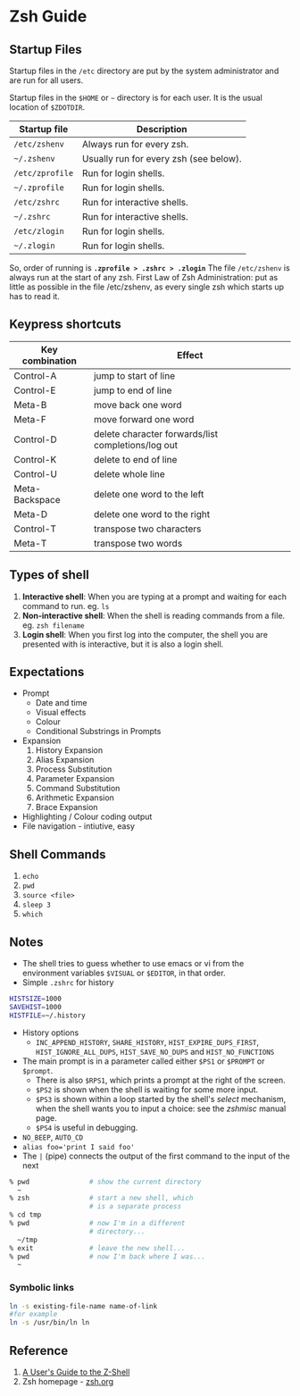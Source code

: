 # Zsh Guide

## Startup Files

Startup files in the `/etc` directory are put by the system administrator and are run for all users. 

Startup files in the `$HOME` or `~` directory is for each user. It is the usual location of `$ZDOTDIR`.

| Startup file    | Description                            |
| --------------- | -------------------------------------- |
| `/etc/zshenv`   | Always run for every zsh.              |
| `~/.zshenv`     | Usually run for every zsh (see below). |
| `/etc/zprofile` | Run for login shells.                  |
| `~/.zprofile`   | Run for login shells.                  |
| `/etc/zshrc`    | Run for interactive shells.            |
| `~/.zshrc`      | Run for interactive shells.            |
| `/etc/zlogin`   | Run for login shells.                  |
| `~/.zlogin`     | Run for login shells.                  |

So, order of running is **`.zprofile > .zshrc > .zlogin`**
The file `/etc/zshenv` is always run at the start of any zsh.
First Law of Zsh Administration: put as little as possible in the file /etc/zshenv, as every single zsh which starts up has to read it. 

## Keypress shortcuts

| Key combination | Effect                                             |
| --------------- | -------------------------------------------------- |
| Control-A       | jump to start of line                              |
| Control-E       | jump to end of line                                |
| Meta-B          | move back one word                                 |
| Meta-F          | move forward one word                              |
| Control-D       | delete character forwards/list completions/log out |
| Control-K       | delete to end of line                              |
| Control-U       | delete whole line                                  |
| Meta-Backspace  | delete one word to the left                        |
| Meta-D          | delete one word to the right                       |
| Control-T       | transpose two characters                           |
| Meta-T          | transpose two words                                |

## Types of shell

1. **Interactive shell**: When you are typing at a prompt and waiting for each command to run. eg. `ls`
2. **Non-interactive shell**: When the shell is reading commands from a file. eg. `zsh filename`
3. **Login shell**: When you first log into the computer, the shell you are presented with is interactive, but it is also a login shell.

## Expectations

* Prompt
  * Date and time
  * Visual effects
  * Colour
  * Conditional Substrings in Prompts
* Expansion
  1. History Expansion
  2. Alias Expansion
  3. Process Substitution
  4. Parameter Expansion
  5. Command Substitution
  6. Arithmetic Expansion
  7. Brace Expansion
* Highlighting / Colour coding output
* File navigation - intiutive, easy


## Shell Commands

1. `echo`
2. `pwd`
3. `source <file>`
4. `sleep 3`
5. `which`


## Notes

- The shell tries to guess whether to use emacs or vi from the environment variables `$VISUAL` or `$EDITOR`, in that order.
- Simple `.zshrc` for history
```zsh
HISTSIZE=1000
SAVEHIST=1000
HISTFILE=~/.history
```
- History options
  - `INC_APPEND_HISTORY`, `SHARE_HISTORY`, `HIST_EXPIRE_DUPS_FIRST`, `HIST_IGNORE_ALL_DUPS`, `HIST_SAVE_NO_DUPS` and `HIST_NO_FUNCTIONS`
- The main prompt is in a parameter called either `$PS1` or `$PROMPT` or `$prompt`.
  - There is also `$RPS1`, which prints a prompt at the right of the screen.
  - `$PS2` is shown when the shell is waiting for some more input.
  - `$PS3` is shown within a loop started by the shell's *select* mechanism, when the shell wants you to input a choice: see the *zshmisc* manual page.
  - `$PS4` is useful in debugging.
- `NO_BEEP`, `AUTO_CD`
- `alias foo='print I said foo'`
- The `|` (pipe) connects the output of the first command to the input of the next

```zsh
% pwd               # show the current directory
  ~
% zsh               # start a new shell, which 
                    # is a separate process
% cd tmp
% pwd               # now I'm in a different
                    # directory...
  ~/tmp
% exit              # leave the new shell...
% pwd               # now I'm back where I was...
  ~
```

### Symbolic links

```sh
ln -s existing-file-name name-of-link
#for example
ln -s /usr/bin/ln ln
```


## Reference

1. [A User's Guide to the Z-Shell](https://zsh.sourceforge.io/Guide/zshguide.html)
2. Zsh homepage - [zsh.org](https://www.zsh.org/)


<!-- (-no space->)
# Plugins
* zsh-autosuggestions
* zsh-completions
* fast-syntax-highlighting

## CLI Commands and utilities

* 2048-cli - A command-line version of the popular 2048 puzzle game.
* aafire - Displays a fire animation using ASCII art.
* aafire - Generates an ASCII art fire animation.
* asciiart - A tool to convert images into ASCII art.
* asciinema - Record and share terminal sessions as animated text.
* asciiquarium - Turns your terminal into a colorful, animated aquarium with ASCII fish and bubbles.
* awk - Text processing tool for data extraction.
* bastet - A Tetris clone that intentionally gives you the worst possible pieces to challenge your skills.
* battleship - Play the classic game of Battleship in the terminal.
* bb - A simple ASCII art demo that displays animated ASCII art.
* bbcolors - A fun utility that displays color codes and color charts in your terminal.
* bbpager - A "bouncing ball" pager that bounces a ball around your terminal as you scroll.
* boxes - Draw shapes and boxes around text in your terminal.
* boxes - Draws shapes and boxes around text in your terminal, adding a creative touch.
* cacademo - Showcases various ASCII art animations and effects.
* cat - Concatenate and display the content of files.
* cd - Change the current directory.
* cmatrix - Simulate the "Matrix" digital rain.
* cmatrix - Simulates the "Matrix" digital rain effect for a visually engaging experience.
* cmatrix - Simulates the "Matrix" digital rain, similar to the movie's iconic falling code.
* codenames - A word game where you generate codenames for fun and interactive word association.
* cowsay - Generate ASCII art with an animal saying a message.
* cowsay - Make an ASCII cow or other animals say anything you want.
* curl - Transfer data from or to a server.
* dopewars - A text-based drug dealing game where you aim to make a profit.
* espeak - A text-to-speech synthesizer for the terminal.
* figlet - Create large text banners.
* figlet - Creates large text banners in various styles, perfect for fun messages or ASCII art.
* figlet - Generate large text banners in various fonts.
* figlet-fonts - An extensive collection of fonts for the "figlet" utility, allowing for creative text art.
* find - Search for files and directories.
* fortune - Display random, humorous quotes.
* fortune-mod - Provides a wide collection of witty and humorous sayings, quotes, and phrases.
* git - Version control system for tracking changes in files.
* greed - A puzzle game where you select numbers to maximize your score.
* grep - Search for text within files.
* hangman - A simple hangman game for word-guessing fun.
* htop - Interactive system process viewer.
* httrack - Download entire websites for offline viewing.
* lolcat - Adds rainbow colors to your terminal output, making it visually entertaining.
* lolcat - Colorize text in rainbow colors, making your terminal more vibrant.
* ls - List files and directories in a folder.
* mkdir - Create a new directory.
* motd - A utility to display the "Message of the Day" or welcome message when you log in.
* nano or vim - Text editors for the terminal.
* ncdu - Disk usage analyzer with an interactive interface.
* nethack - A classic and highly detailed terminal-based dungeon-crawling adventure game.
* ninvaders - A space invaders game for your terminal.
* nSnake - A classic Snake game that you can play in the terminal.
* nudoku - A console-based Sudoku game.
* nyancat - Displays a colorful, animated Nyan Cat as it flies across your terminal.
* nyancat - Displays an animated Nyan Cat, complete with the catchy Nyan Nyan Nyan song.
* oneko - Displays a cat that follows your mouse cursor around the terminal.
* pianobar - A command-line Pandora radio player that lets you listen to music from your terminal.
* ponysay - Like cowsay, but with ponies and other characters delivering your messages.
* pwd - Print the current working directory.
* rasterbator - Enlarge images to multiple pages for creating wall posters.
* remind - A sophisticated calendar and alarm utility that can be used for reminders and to-do lists.
* rev - Reverse the characters in each line of text.
* rm - Remove files or directories.
* rsync - Synchronize files and directories between systems.
* sed - Stream editor for text manipulation.
* sl - A mistyped "ls" command that displays a fun train animation as punishment for your typo.
* sl - Mistyped "ls" command, a fun train animation.
* sl - Shows a whimsical steam locomotive when you mistype "ls."
* slurm - A network load monitor that displays a moving train animation based on network activity.
* speedtest-cli - Check your internet speed from the terminal.
* ssh - Securely connect to remote servers.
* teapot - Display a 3D ASCII art teapot and spin it around.
* tetris-bsd - Another version of Tetris for terminal gaming.
* tldr - Simplified and community-driven man pages.
* toilet - Create large text banners with various fonts and styles.
* top - Monitor system processes and resource usage.
* touch - Create an empty file.
* tree - Display directory structures in a tree-like format.
* tty-solitaire - Play the classic Solitaire card game in your terminal.
* wget - Download files from the web.
* wordgrinder - A simple and distraction-free word processor for the terminal.
* xcowsay - Similar to cowsay but with a graphical cow speaking your message.
* xeyes - Pairs of eyes that follow your mouse cursor on the screen.
* xkcdpass - Generates secure and humorous passwords inspired by XKCD comics.
* youtube-dl - Download videos from YouTube and other sites.






# Terminal Commands

`alias` - Create command shortcuts.
`alias` - Create command shortcuts.
`apropos` - Search the manual page names and descriptions.
`apropos` - Search the manual page names and descriptions.
`autoload` - Load Zsh functions from files.
`awk` - Text processing tool for data extraction.
`banner` - Display large text banners.
`basename` - Strip directory and suffix from filenames.
`bash` - GNU Bourne-Again SHell.
`bc` - Arbitrary precision calculator language.
`bc` - Arbitrary precision calculator.
`bcftools` - Manipulate VCF/BCF files.
`bindkey` - Configure key bindings.
`cal` - Display a calendar.
`cat` - Concatenate and display file content.
`cc` - C compiler.
`cd` - Change the current directory.
`cd` - Change the current directory.
`chmod` - Change file permissions.
`chown` - Change file ownership.
`chsh` - Change the user's login shell.
`chsh` - Change the user's login shell.
`clear` - Clear the terminal screen.
`clear` - Clear the terminal screen.
`clear` - Clear the terminal screen.
`cmp` - Compare two files byte by byte.
`colors` - Configure terminal colors.
`comm` - Compare two sorted files line by line.
`command_not_found_handler` - Customize command not found behavior.
`compinit` - Initialize Zsh completion system.
`complete` - Define custom completions.
`cowsay` - Generate ASCII art with an animal saying a message.
`cp` - Copy files and directories.
`curl` - Transfer data from or to a server.
`curl` - Transfer data with URLs.
`cut` - Remove sections from each line of files.
`date` - Display or set the system date and time.
`date` - Display or set the system date and time.
`dd` - Convert and copy a file.
`df` - Display disk space usage.
`df` - Display disk space usage.
`diff` - Compare files line by line.
`diff` - Compare files line by line.
`dirs` - Manage directory stack.
`du` - Estimate file and directory space usage.
`du` - Estimate file and directory space usage.
`echo` - Display text on the terminal.
`echo` - Display text on the terminal.
`echo` - Display text on the terminal.
`egrep` - Search text files using extended regular expressions.
`env` - Display environment variables.
`env` - Display, set, or remove environment variables.
`exit` - Exit the shell or terminal.
`export` - Set environment variables.
`expr` - Evaluate expressions.
`factor` - Print prime factors.
`fc` - Edit and re-execute commands from history.
`file` - Determine file type.
`find` - Search for files and directories.
`finger` - User information lookup program.
`fmt` - Reformat paragraph text.
`fold` - Wrap text to fit a specified width.
`free` - Display system memory usage.
`fsck` - File system consistency check and interactive repair.
`ftp` - File Transfer Protocol.
`functions` - Define custom Zsh functions.
`git` - Set up Git aliases and configuration.
`grep` - Search for text within files.
`head` - Display the beginning of a file.
`history` - Customize command history settings.
`hostname` - Display or set the system's hostname.
`if` - Define conditional statements.
`kill` - Terminate processes.
`kill` - Terminate processes.
`less` - View text files with pagination.
`less` - View text files with pagination.
`ln` - Create links between files.
`ln` - Create links between files.
`local` - Define local variables.
`locate` - Find files by name.
`login` - Begin session on the system.
`lp` - Print files.
`ls` - Configure `ls` command behavior.
`ls` - List files and directories.
`mail` - Process mail messages.
`man` - Display manual pages.
`mkdir` - Create directories with specific permissions.
`mkdir` - Create directories.
`mktemp` - Create temporary files and directories.
`mv` - Alias for moving files and directories.
`mv` - Move or rename files and directories.
`mv` - Move or rename files and directories.
`nice` - Modify the priority of a command.
`nohup` - Run a command immune to hangups.
`open` - Open files and directories with default applications.
`passwd` - Change user password.
`passwd` - Change user password.
`paste` - Merge lines of files.
`path` - Modify the `PATH` environment variable.
`plugins` - Load and configure Zsh plugins.
`printenv` - Display environment variables.
`printf` - Format and print data.
`prompt` - Customize the Zsh prompt.
`ps` - Display information about running processes.
`ps` - Report a snapshot of the current processes.
`pushd` - Navigate the directory stack.
`pwd` - Customize the display of the current working directory.
`pwd` - Print the current working directory.
`rm` - Remove files and directories.
`rmdir` - Alias for removing empty directories.
`rmdir` - Remove empty directories.
`rsync` - Remote file copy and synchronization.
`sed` - Stream editor for text manipulation.
`seq` - Print sequences of numbers.
`setopt` - Configure Zsh options.
`sha1sum` - Compute and check SHA-1 message digest.
`sha256sum` - Compute and check SHA-256 message digest.
`sleep` - Delay for a specified amount of time.
`sort` - Sort lines of text files.
`source` - Execute a script or load configuration files.
`sync` - Synchronize data on disk with memory.
`tac` - Concatenate and print files in reverse.
`tail` - Display the end of a file.
`tmux` - Set up and configure Tmux.
`touch` - Create empty files or update file timestamps.
`touch` - Create empty files with specified attributes.
`tr` - Translate or delete characters.
`ulimit` - Set process resource limits.
`unalias` - Remove command aliases.
`uname` - Display system information.
`unset` - Remove environment variables.
`vared` - Edit variables interactively.
`wait` - Wait for background jobs to complete.
`wc` - Word, line, character, and byte count.
`whence` - Find the location of a command.
`which` - Display the full path of an executable.
`which` - Display the path of an executable.
`who` - Display information about logged-in users.
`xargs` - Build and execute command lines from input.
`yes` - Repeatedly output a line with a specified string.
`zargs` - Process input with custom functions.
`zcat` - Decompress and display compressed files.
`zcompile` - Compile Zsh scripts for faster execution.
`zle-keymap-select` - Define keymap-specific behavior.
`zle-line-init` - Customize the ZLE initialization.
`zle` - Customize Zsh line editor (ZLE) behavior.
`zmv` - Perform batch file renaming.
`zplug` - Configure and load Zsh plugins.
`zstyle` - Customize completion and formatting styles.
`zstyle` - Define styles for Zsh completion system.



## File Management

| Name  | Description                                         |
| ----- | --------------------------------------------------- |
| cat   | Concatenate and display the content of files.       |
| mkdir | Create a new directory.                             |
| rm    | Remove files or directories.                        |
| touch | Create an empty file.                               |
| tree  | Display directory structures in a tree-like format. |

## Text Processing

| Name | Description                                  |
| ---- | -------------------------------------------- |
| awk  | Text processing tool for data extraction.    |
| grep | Search for text within files.                |
| sed  | Stream editor for text manipulation.         |
| rev  | Reverse the characters in each line of text. |
| find | Search for files and directories.            |

## System Monitoring and Management

| Name | Description                                                                       |
| ---- | --------------------------------------------------------------------------------- |
| htop | Interactive system process viewer.                                                |
| top  | Monitor system processes and resource usage.                                      |
| pwd  | Print the current working directory.                                              |
| ncdu | Disk usage analyzer with an interactive interface.                                |
| motd | A utility to display the "Message of the Day" or welcome message when you log in. |

## Networking and Communication

| Name          | Description                                        |
| ------------- | -------------------------------------------------- |
| curl          | Transfer data from or to a server.                 |
| ssh           | Securely connect to remote servers.                |
| rsync         | Synchronize files and directories between systems. |
| wget          | Download files from the web.                       |
| speedtest-cli | Check your internet speed from the terminal.       |

## Text Editing and Manipulation

| Name        | Description                                                                                |
| ----------- | ------------------------------------------------------------------------------------------ |
| nano or vim | Text editors for the terminal.                                                             |
| fortune     | Display random, humorous quotes.                                                           |
| git         | Version control system for tracking changes in files.                                      |
| wordgrinder | A simple and distraction-free word processor for the terminal.                             |
| remind      | A sophisticated calendar and alarm utility that can be used for reminders and to-do lists. |

## Data Transfer and Synchronization

| Name  | Description                                        |
| ----- | -------------------------------------------------- |
| rsync | Synchronize files and directories between systems. |
| wget  | Download files from the web.                       |
| scp   | Securely copy files between systems.               |
| sftp  | Securely transfer files over SSH.                  |
| ncftp | FTP client with support for multiple connections.  |

## File and Directory Search

| Name     | Description                                              |
| -------- | -------------------------------------------------------- |
| find     | Search for files and directories.                        |
| locate   | Quickly find files and directories by name.              |
| whereis  | Locate binary and source code files.                     |
| updatedb | Update the database used by the locate command.          |
| fd       | A simple, fast, and user-friendly alternative to 'find'. |

## Terminal Customization and Visualization

| Name    | Description                                                                   |
| ------- | ----------------------------------------------------------------------------- |
| lolcat  | Adds rainbow colors to your terminal output, making it visually entertaining. |
| cmatrix | Simulate the "Matrix" digital rain.                                           |
| xcowsay | Similar to cowsay but with a graphical cow speaking your message.             |
| cowsay  | Make an ASCII cow or other animals say anything you want.                     |
| boxes   | Draw shapes and boxes around text in your terminal.                           |

## Web Browsing and Downloading

| Name  | Description                                      |
| ----- | ------------------------------------------------ |
| curl  | Transfer data from or to a server.               |
| wget  | Download files from the web.                     |
| links | A text-based web browser.                        |
| w3m   | A terminal-based web browser with image support. |
| lynx  | A highly configurable text-based web browser.    |

## Audio and Multimedia

| Name       | Description                                                     |
| ---------- | --------------------------------------------------------------- |
| cmus       | A powerful music player with a simple and efficient interface.  |
| mpv        | A multimedia player based on MPlayer and mplayer2.              |
| nvlc       | A terminal-based media player based on libVLC.                  |
| youtube-dl | Download videos from YouTube and other sites.                   |
| mocp       | Music on Console (MoC) - A simple and easy-to-use music player. |

## Calendar and Reminders

| Name         | Description                                                                                |
| ------------ | ------------------------------------------------------------------------------------------ |
| remind       | A sophisticated calendar and alarm utility that can be used for reminders and to-do lists. |
| khal         | A powerful and extensible command-line calendar program.                                   |
| calcurse     | A text-based calendar and scheduling application.                                          |
| todo.txt-cli | A simple and todo.txt-based task manager for the command line.                             |
| hcalendar    | A simple command-line tool for viewing and managing hCalendar events.                      |

## Version Control and Development

| Name      | Description                                             |
| --------- | ------------------------------------------------------- |
| git       | Version control system for tracking changes in files.   |
| svn       | A version control system designed to be a better CVS.   |
| mercurial | A distributed version control system.                   |
| fossil    | A distributed software configuration management system. |
| bzr       | A distributed version control system.                   |

## Text-to-Speech and Speech Synthesis

| Name      | Description                                          |
| --------- | ---------------------------------------------------- |
| espeak    | A text-to-speech synthesizer for the terminal.       |
| festival  | A general multi-lingual speech synthesis system.     |
| pico2wave | Text-to-speech conversion using the Pico TTS engine. |
| speak     | A simple utility for text-to-speech conversion.      |
| flite     | A small, fast, run-time synthesis                    |


## Games and Entertainment

| Name          | Description                                                                                     |
| ------------- | ----------------------------------------------------------------------------------------------- |
| 2048-cli      | A command-line version of the popular 2048 puzzle game.                                         |
| bastet        | A Tetris clone that intentionally gives you the worst possible pieces to challenge your skills. |
| battleship    | Play the classic game of Battleship in the terminal.                                            |
| ninvaders     | A space invaders game for your terminal.                                                        |
| nSnake        | A classic Snake game that you can play in the terminal.                                         |
| nudoku        | A console-based Sudoku game.                                                                    |
| tty-solitaire | Play the classic Solitaire card game in your terminal.                                          |
| tetris-bsd    | Another version of Tetris for terminal gaming.                                                  |
| slurm         | A network load monitor that displays a moving train animation based on network activity.        |

## Text Art and Animation

| Name         | Description                                                                                |
| ------------ | ------------------------------------------------------------------------------------------ |
| aafire       | Displays a fire animation using ASCII art.                                                 |
| asciiart     | A tool to convert images into ASCII art.                                                   |
| asciiquarium | Turns your terminal into a colorful, animated aquarium with ASCII fish and bubbles.        |
| bb           | A simple ASCII art demo that displays animated ASCII art.                                  |
| cmatrix      | Simulate the "Matrix" digital rain.                                                        |
| cacademo     | Showcases various ASCII art animations and effects.                                        |
| figlet       | Create large text banners.                                                                 |
| figlet-fonts | An extensive collection of fonts for the "figlet" utility, allowing for creative text art. |
| nyancat      | Displays a colorful, animated Nyan Cat as it flies across your terminal.                   |
| oneko        | Displays a cat that follows your mouse cursor around the terminal.                         |
| toilet       | Create large text banners with various fonts and styles.                                   |
| xeyes        | Pairs of eyes that follow your mouse cursor on the screen.                                 |
| xcowsay      | Similar to cowsay but with a graphical cow speaking your message.                          |


## Text Processing and Manipulation

| Utility | Description                                           |
| ------- | ----------------------------------------------------- |
| grep    | Search and match text using regular expressions.      |
| sed     | Text processing tool for substitution, deletion, etc. |
| cut     | Extract specific fields or columns from text.         |
| sort    | Sort lines of text files or input streams.            |
| tr      | Translate, delete, or squeeze characters in text.     |
| jq      | JSON processor for querying and manipulating JSON.    |

## Data Transfer and Networking

| Utility | Description                                            |
| ------- | ------------------------------------------------------ |
| curl    | Transfer data with URLs, supporting various protocols. |
| nc      | A simple utility for reading/writing network data.     |
| wget    | Retrieve files from the web via HTTP, HTTPS, and FTP.  |

## Terminal Multiplexing and Monitoring

| Utility | Description                                                      |
| ------- | ---------------------------------------------------------------- |
| tmux    | Terminal multiplexer for managing multiple sessions.             |
| screen  | Full-screen window manager that multiplexes a physical terminal. |
| htop    | Interactive process viewer for monitoring system resources.      |

## File and Disk Management

| Utility  | Description                                                   |
| -------- | ------------------------------------------------------------- |
| ncdu     | Disk usage analyzer with a text-based interface.              |
| df       | Display disk space usage of file systems.                     |
| du       | Estimate file and directory space usage.                      |
| find     | Search and locate files and directories within a file system. |
| dupeguru | A GUI utility to find duplicate files in your system.         |

## Parallel Processing and Batch Jobs

| Utility  | Description                                            |
| -------- | ------------------------------------------------------ |
| parallel | Execute multiple jobs or commands in parallel.         |
| xargs    | Build and execute command lines from standard input.   |
| jobber   | A task manager and job scheduler for batch processing. |


